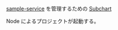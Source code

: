 [sample-service](../../../sample-service/) を管理するための [Subchart](https://v2.helm.sh/docs/developing_charts/#complex-charts-with-many-dependencies)

Node によるプロジェクトが起動する。

